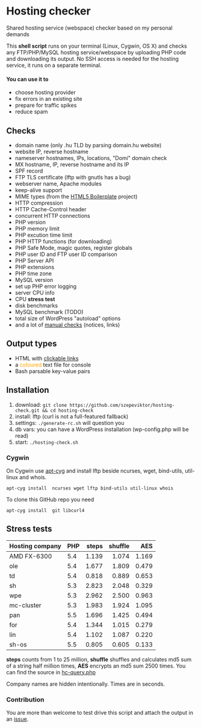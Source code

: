 Hosting checker
===============

Shared hosting service (webspace) checker based on my personal demands

This **shell script** runs on your terminal (Linux, Cygwin, OS X) and checks any FTP/PHP/MySQL hosting service/webspace
by uploading PHP code and downloading its output. No SSH access is needed for the hosting service, it runs on a separate terminal.

#### You can use it to

- choose hosting provider
- fix errors in an existing site
- prepare for traffic spikes
- reduce spam

## Checks

- domain name (only .hu TLD by parsing domain.hu website)
- website IP, reverse hostname
- nameserver hostnames, IPs, locations, "Domi" domain check
- MX hostname, IP, reverse hostname and its IP
- SPF record
- FTP TLS certificate (lftp with gnutls has a bug)
- webserver name, Apache modules
- keep-alive support
- MIME types (from the [HTML5 Boilerplate](https://github.com/h5bp/html5-boilerplate/) project)
- HTTP compression
- HTTP Cache-Control header
- concurrent HTTP connections
- PHP version
- PHP memory limit
- PHP excution time limit
- PHP HTTP functions (for downloading)
- PHP Safe Mode, magic quotes, register globals
- PHP user ID and FTP user ID comparison
- PHP Server API
- PHP extensions
- PHP time zone
- MySQL version
- set up PHP error logging
- server CPU info
- CPU **stress test**
- disk benchmarks
- MySQL benchmark (TODO)
- total size of WordPress "autoload" options
- and a lot of [manual checks](https://github.com/szepeviktor/hosting-check/blob/master/hosting-check.sh#L1267) (notices, links)

## Output types

- HTML with [clickable links](http://online1.hu/)
- a <span style="color:orange;">coloured</span> text file for console
- Bash parsable key-value pairs

## Installation

1. download: `git clone https://github.com/szepeviktor/hosting-check.git && cd hosting-check`
1. install:  lftp (curl is not a full-featured fallback)
1. settings: `./generate-rc.sh` will question you
1. db vars:  you can have a WordPress installation (wp-config.php will be read)
1. start:    `./hosting-check.sh`

### Cygwin

On Cygwin use [apt-cyg](https://github.com/transcode-open/apt-cyg) and install lftp beside ncurses,
wget, bind-utils, util-linux and whois.

`apt-cyg install  ncurses wget lftp bind-utils util-linux whois`

To clone this GitHub repo you need

`apt-cyg install  git libcurl4`

## Stress tests

| Hosting company | PHP | steps  | shuffle | AES    |
| --------------- | --- | ------:| -------:| ------:|
| AMD FX-6300     | 5.4 |  1.139 |   1.074 |  1.169 |
| ole             | 5.4 |  1.677 |   1.809 |  0.479 |
| td              | 5.4 |  0.818 |   0.889 |  0.653 |
| sh              | 5.3 |  2.823 |   2.048 |  0.329 |
| wpe             | 5.3 |  2.962 |   2.500 |  0.963 |
| mc-cluster      | 5.3 |  1.983 |   1.924 |  1.095 |
| pan             | 5.5 |  1.696 |   1.425 |  0.494 |
| for             | 5.4 |  1.344 |   1.015 |  0.279 |
| lin             | 5.4 |  1.102 |   1.087 |  0.220 |
| sh-os           | 5.5 |  0.805 |   0.605 |  0.133 |

**steps** counts from 1 to 25 million, **shuffle** shuffles and calculates md5 sum of a string half million times,
**AES** encrypts an md5 sum 2500 times. You can find the source in [hc-query.php](https://github.com/szepeviktor/hosting-check/blob/master/hc-query.php#L82-L117)

Company names are hidden intentionally. Times are in seconds.

### Contribution

You are more than welcome to test drive this script and attach the output in an [issue](https://github.com/szepeviktor/hosting-check/issues/new).


